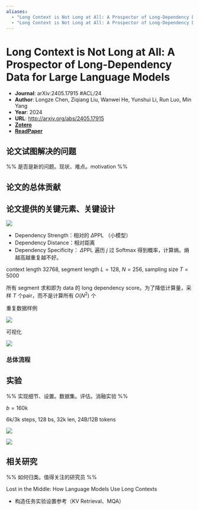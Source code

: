 ```yaml
---
aliases:
  - "Long Context is Not Long at All: A Prospector of Long-Dependency Data for Large Language Models"
  - "Long Context is Not Long at All: A Prospector of Long-Dependency Data for Large Language Models, 2024"
---
```


# Long Context is Not Long at All: A Prospector of Long-Dependency Data for Large Language Models

- **Journal**: arXiv:2405.17915 #ACL/24
- **Author**: Longze Chen, Ziqiang Liu, Wanwei He, Yunshui Li, Run Luo, Min Yang
- **Year**: 2024
- **URL**: http://arxiv.org/abs/2405.17915
- [**Zotero**](zotero://select/items/@2024LongContextNotChen)
- [**ReadPaper**](https://readpaper.com/pdf-annotate/note?pdfId=2338081999971508992&noteId=2384055322055686144)

## 论文试图解决的问题

%% 是否是新的问题。现状、难点。motivation %%

## 论文的总体贡献

## 论文提供的关键元素、关键设计

![](https://pdf.cdn.readpaper.com/parsed/fetch_target/735b114c6c6af55ebc381a5c4d74224d_3_Figure_2_-1598470550.png)

- Dependency Strength：相对的 $\Delta \text{PPL}$ （小模型）
- Dependency Distance：相对距离
- Dependency Specificity： $\Delta \text{PPL}$ 遍历 $j$ 过 Softmax 得到概率，计算熵。熵越高越重复越不好。

context length 32768, segment length $L=128$, $N=256$, sampling size $T=5000$

所有 segment 求和即为 data 的 long dependency score。为了降低计算量，采样 $T$ 个pair，而不是计算所有 $O(N^2)$ 个

重复数据样例

![](https://pdf.cdn.readpaper.com/parsed/fetch_target/735b114c6c6af55ebc381a5c4d74224d_12_Figure_5_-1598470550.png)

可视化

![](https://pdf.cdn.readpaper.com/parsed/fetch_target/735b114c6c6af55ebc381a5c4d74224d_7_Figure_3_256293151.png)

### 总体流程

## 实验

%% 实现细节、设置。数据集。评估。消融实验 %%

$b=\mathrm{160k}$ 

6k/3k steps, 128 bs, 32k len, 24B/12B tokens

![](https://pdf.cdn.readpaper.com/parsed/fetch_target/735b114c6c6af55ebc381a5c4d74224d_5_Table_1_1766057005.png)

![](https://pdf.cdn.readpaper.com/parsed/fetch_target/735b114c6c6af55ebc381a5c4d74224d_6_Table_4_1900478814.png)

## 相关研究

%% 如何归类。值得关注的研究员 %%

Lost in the Middle: How Language Models Use Long Contexts
- 构造任务实验设置参考（KV Retrieval、MQA）
